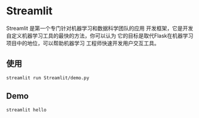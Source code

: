 # Streamlit

Streamlit 是第一个专门针对机器学习和数据科学团队的应用 开发框架，它是开发自定义机器学习工具的最快的方法，你可以认为 它的目标是取代Flask在机器学习项目中的地位，可以帮助机器学习 工程师快速开发用户交互工具。

## 使用

`streamlit run Streamlit/demo.py`

## Demo

`streamlit hello`